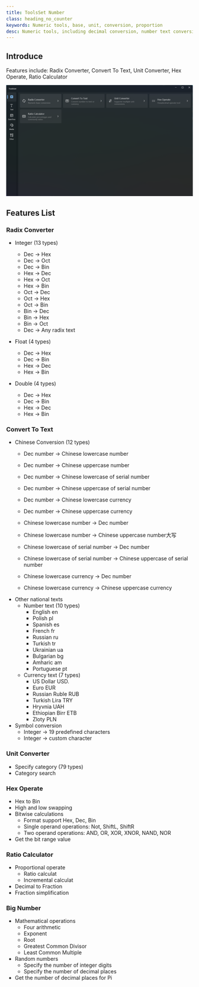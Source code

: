 ```yaml
---
title: ToolsSet Number
class: heading_no_counter
keywords: Numeric tools, base, unit, conversion, proportion
desc: Numeric tools, including decimal conversion, number text conversion, unit conversion, scale calculator, etc
---
```


## Introduce

Features include: Radix Converter, Convert To Text, Unit Converter, Hex Operate, Ratio Calculator

![](../assets/images/ToolsSet/ToolsSet00.png)

## Features List

### Radix Converter 
* Integer (13 types)
  * Dec -> Hex
  * Dec -> Oct
  * Dec -> Bin
  * Hex -> Dec
  * Hex -> Oct
  * Hex -> Bin
  * Oct -> Dec
  * Oct -> Hex
  * Oct -> Bin
  * Bin -> Dec
  * Bin -> Hex
  * Bin -> Oct
  * Dec -> Any radix text

* Float (4 types)
  * Dec -> Hex
  * Dec -> Bin
  * Hex -> Dec
  * Hex -> Bin

* Double (4 types)
  * Dec -> Hex
  * Dec -> Bin
  * Hex -> Dec
  * Hex -> Bin

### Convert To Text 
* Chinese Conversion (12 types)
  * Dec number -> Chinese lowercase number
  * Dec number -> Chinese uppercase number
  * Dec number -> Chinese lowercase of serial number
  * Dec number -> Chinese uppercase of serial number
  * Dec number -> Chinese lowercase currency
  * Dec number -> Chinese uppercase currency
  
  * Chinese lowercase number -> Dec number
  * Chinese lowercase number -> Chinese uppercase number大写
  * Chinese lowercase of serial number -> Dec number
  * Chinese lowercase of serial number -> Chinese uppercase of serial number
  * Chinese lowercase currency -> Dec number
  * Chinese lowercase currency -> Chinese uppercase currency
* Other national texts
  * Number text (10 types)
    * English en
    * Polish pl
    * Spanish es
    * French fr
    * Russian ru
    * Turkish tr
    * Ukrainian ua
    * Bulgarian bg
    * Amharic am
    * Portuguese pt
  * Currency text (7 types)
    * US Dollar USD.
    * Euro EUR
    * Russian Ruble RUB
    * Turkish Lira TRY
    * Hryvnia UAH
    * Ethiopian Birr ETB
    * Zloty PLN
* Symbol conversion
  * Integer -> 19 predefined characters
  * Integer -> custom character

### Unit Converter 
* Specify category (79 types)
* Category search

### Hex Operate 
* Hex to Bin
* High and low swapping
* Bitwise calculations
  * Format support Hex, Dec, Bin
  * Single operand operations: Not, ShiftL, ShiftR
  * Two operand operations: AND, OR, XOR, XNOR, NAND, NOR
* Get the bit range value

### Ratio Calculator 
* Proportional operate
  * Ratio calculat
  * Incremental calculat
* Decimal to Fraction
* Fraction simplification

### Big Number
* Mathematical operations
  * Four arithmetic
  * Exponent
  * Root
  * Greatest Common Divisor
  * Least Common Multiple
* Random numbers
  * Specify the number of integer digits
  * Specify the number of decimal places
* Get the number of decimal places for Pi